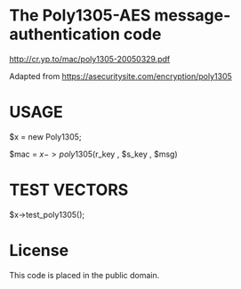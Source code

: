 # The Poly1305-AES message-authentication code

http://cr.yp.to/mac/poly1305-20050329.pdf

Adapted from https://asecuritysite.com/encryption/poly1305

# USAGE 

$x = new Poly1305;

$mac = $x->poly1305($r_key , $s_key , $msg)

# TEST VECTORS

$x->test_poly1305();
	
# License

This code is placed in the public domain.
